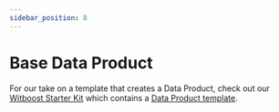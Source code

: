 ```yaml
---
sidebar_position: 8 
---
```

# Base Data Product

For our take on a template that creates a Data Product, check out our [Witboost Starter Kit](https://github.com/agile-lab-dev/witboost-starter-kit) which contains a [Data Product template](https://github.com/agile-lab-dev/witboost-data-product-template).